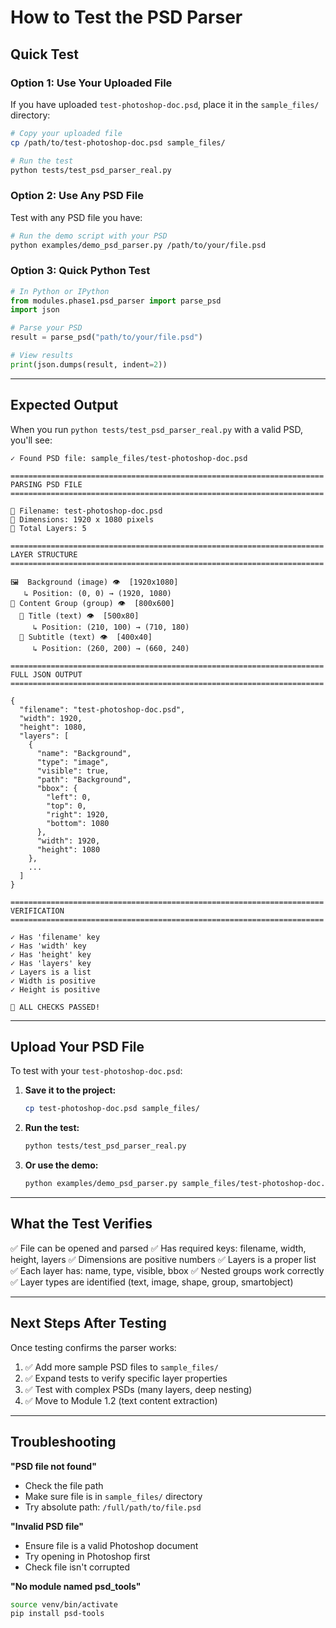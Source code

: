 # How to Test the PSD Parser

## Quick Test

### Option 1: Use Your Uploaded File

If you have uploaded `test-photoshop-doc.psd`, place it in the `sample_files/` directory:

```bash
# Copy your uploaded file
cp /path/to/test-photoshop-doc.psd sample_files/

# Run the test
python tests/test_psd_parser_real.py
```

### Option 2: Use Any PSD File

Test with any PSD file you have:

```bash
# Run the demo script with your PSD
python examples/demo_psd_parser.py /path/to/your/file.psd
```

### Option 3: Quick Python Test

```python
# In Python or IPython
from modules.phase1.psd_parser import parse_psd
import json

# Parse your PSD
result = parse_psd("path/to/your/file.psd")

# View results
print(json.dumps(result, indent=2))
```

---

## Expected Output

When you run `python tests/test_psd_parser_real.py` with a valid PSD, you'll see:

```
✓ Found PSD file: sample_files/test-photoshop-doc.psd

======================================================================
PARSING PSD FILE
======================================================================

📄 Filename: test-photoshop-doc.psd
📐 Dimensions: 1920 x 1080 pixels
🎨 Total Layers: 5

======================================================================
LAYER STRUCTURE
======================================================================

🖼️  Background (image) 👁️  [1920x1080]
   ↳ Position: (0, 0) → (1920, 1080)
📁 Content Group (group) 👁️  [800x600]
  📝 Title (text) 👁️  [500x80]
     ↳ Position: (210, 100) → (710, 180)
  📝 Subtitle (text) 👁️  [400x40]
     ↳ Position: (260, 200) → (660, 240)

======================================================================
FULL JSON OUTPUT
======================================================================

{
  "filename": "test-photoshop-doc.psd",
  "width": 1920,
  "height": 1080,
  "layers": [
    {
      "name": "Background",
      "type": "image",
      "visible": true,
      "path": "Background",
      "bbox": {
        "left": 0,
        "top": 0,
        "right": 1920,
        "bottom": 1080
      },
      "width": 1920,
      "height": 1080
    },
    ...
  ]
}

======================================================================
VERIFICATION
======================================================================

✓ Has 'filename' key
✓ Has 'width' key
✓ Has 'height' key
✓ Has 'layers' key
✓ Layers is a list
✓ Width is positive
✓ Height is positive

🎉 ALL CHECKS PASSED!
```

---

## Upload Your PSD File

To test with your `test-photoshop-doc.psd`:

1. **Save it to the project:**
   ```bash
   cp test-photoshop-doc.psd sample_files/
   ```

2. **Run the test:**
   ```bash
   python tests/test_psd_parser_real.py
   ```

3. **Or use the demo:**
   ```bash
   python examples/demo_psd_parser.py sample_files/test-photoshop-doc.psd
   ```

---

## What the Test Verifies

✅ File can be opened and parsed
✅ Has required keys: filename, width, height, layers
✅ Dimensions are positive numbers
✅ Layers is a proper list
✅ Each layer has: name, type, visible, bbox
✅ Nested groups work correctly
✅ Layer types are identified (text, image, shape, group, smartobject)

---

## Next Steps After Testing

Once testing confirms the parser works:

1. ✅ Add more sample PSD files to `sample_files/`
2. ✅ Expand tests to verify specific layer properties
3. ✅ Test with complex PSDs (many layers, deep nesting)
4. ✅ Move to Module 1.2 (text content extraction)

---

## Troubleshooting

**"PSD file not found"**
- Check the file path
- Make sure file is in `sample_files/` directory
- Try absolute path: `/full/path/to/file.psd`

**"Invalid PSD file"**
- Ensure file is a valid Photoshop document
- Try opening in Photoshop first
- Check file isn't corrupted

**"No module named psd_tools"**
```bash
source venv/bin/activate
pip install psd-tools
```
